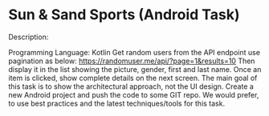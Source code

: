 Sun & Sand Sports (Android Task)
=========================

Description:

Programming Language: Kotlin
Get random users from the API endpoint use pagination as below: https://randomuser.me/api/?page=1&results=10
Then display it in the list showing the picture, gender, first and last name.
Once an item is clicked, show complete details on the next screen.
The main goal of this task is to show the architectural approach, not the UI design.
Create a new Android project and push the code to some GIT repo.
We would prefer, to use best practices and the latest techniques/tools for this task.